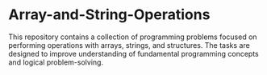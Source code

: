 # Array-and-String-Operations
This repository contains a collection of programming problems focused on performing operations with arrays, strings, and structures. The tasks are designed to improve understanding of fundamental programming concepts and logical problem-solving.
